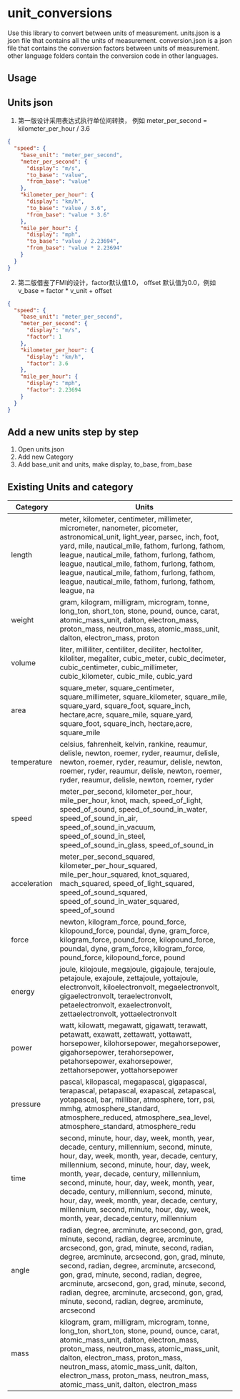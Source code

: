 # unit_conversions
Use this library to convert between units of measurement.
units.json  is a json file that contains all the units of measurement.
conversion.json is a json file that contains the conversion factors between units of measurement.
other language folders contain the conversion code in other languages.

## Usage


## Units json
1. 第一版设计采用表达式执行单位间转换， 例如 meter_per_second = kilometer_per_hour / 3.6
```json
{
  "speed": {
    "base_unit": "meter_per_second",
    "meter_per_second": {
      "display": "m/s",
      "to_base": "value",
      "from_base": "value"
    },
    "kilometer_per_hour": {
      "display": "km/h",
      "to_base": "value / 3.6",
      "from_base": "value * 3.6"
    },
    "mile_per_hour": {
      "display": "mph",
      "to_base": "value / 2.23694",
      "from_base": "value * 2.23694"
    }
  }
}
```
2. 第二版借鉴了FMI的设计，factor默认值1.0， offset 默认值为0.0，例如 v_base = factor * v_unit + offset 
```json
{
  "speed": {
    "base_unit": "meter_per_second",
    "meter_per_second": {
      "display": "m/s",
      "factor": 1
    },
    "kilometer_per_hour": {
      "display": "km/h",
      "factor": 3.6
    },
    "mile_per_hour": {
      "display": "mph",
      "factor": 2.23694
    }
  }
}
```
## Add a new units step by step
1. Open units.json
2. Add new Category
3. Add base_unit and units, make display, to_base, from_base

## Existing Units and category
| Category | Units |
| --- | --- |
| length | meter, kilometer, centimeter, millimeter, micrometer, nanometer, picometer, astronomical_unit, light_year, parsec, inch, foot, yard, mile, nautical_mile, fathom, furlong, fathom, league, nautical_mile, fathom, furlong, fathom, league, nautical_mile, fathom, furlong, fathom, league, nautical_mile, fathom, furlong, fathom, league, nautical_mile, fathom, furlong, fathom, league, na|
| weight | gram, kilogram, milligram, microgram, tonne, long_ton, short_ton, stone, pound, ounce, carat, atomic_mass_unit, dalton, electron_mass, proton_mass, neutron_mass, atomic_mass_unit, dalton, electron_mass, proton|
| volume | liter, milliliter, centiliter, deciliter, hectoliter, kiloliter, megaliter, cubic_meter, cubic_decimeter, cubic_centimeter, cubic_millimeter, cubic_kilometer, cubic_mile, cubic_yard|
| area | square_meter, square_centimeter, square_millimeter, square_kilometer, square_mile, square_yard, square_foot, square_inch, hectare,acre, square_mile, square_yard, square_foot, square_inch, hectare,acre, square_mile|
| temperature | celsius, fahrenheit, kelvin, rankine, reaumur, delisle, newton, roemer, ryder, reaumur, delisle, newton, roemer, ryder, reaumur, delisle, newton, roemer, ryder, reaumur, delisle, newton, roemer, ryder, reaumur, delisle, newton, roemer, ryder|
| speed | meter_per_second, kilometer_per_hour, mile_per_hour, knot, mach, speed_of_light, speed_of_sound, speed_of_sound_in_water, speed_of_sound_in_air, speed_of_sound_in_vacuum, speed_of_sound_in_steel, speed_of_sound_in_glass, speed_of_sound_in|
| acceleration | meter_per_second_squared, kilometer_per_hour_squared, mile_per_hour_squared, knot_squared, mach_squared, speed_of_light_squared, speed_of_sound_squared, speed_of_sound_in_water_squared, speed_of_sound|
| force | newton, kilogram_force, pound_force, kilopound_force, poundal, dyne, gram_force, kilogram_force, pound_force, kilopound_force, poundal, dyne, gram_force, kilogram_force, pound_force, kilopound_force, pound|
| energy | joule, kilojoule, megajoule, gigajoule, terajoule, petajoule, exajoule, zettajoule, yottajoule, electronvolt, kiloelectronvolt, megaelectronvolt, gigaelectronvolt, teraelectronvolt, petaelectronvolt, exaelectronvolt, zettaelectronvolt, yottaelectronvolt|
| power | watt, kilowatt, megawatt, gigawatt, terawatt, petawatt, exawatt, zettawatt, yottawatt, horsepower, kilohorsepower, megahorsepower, gigahorsepower, terahorsepower, petahorsepower, exahorsepower, zettahorsepower, yottahorsepower|
| pressure | pascal, kilopascal, megapascal, gigapascal, terapascal, petapascal, exapascal, zetapascal, yotapascal, bar, millibar, atmosphere, torr, psi, mmhg, atmosphere_standard, atmosphere_reduced, atmosphere_sea_level, atmosphere_standard, atmosphere_redu|
| time | second, minute, hour, day, week, month, year, decade, century, millennium, second, minute, hour, day, week, month, year, decade, century, millennium, second, minute, hour, day, week, month, year, decade, century, millennium, second, minute, hour, day, week, month, year, decade, century, millennium, second, minute, hour, day, week, month, year, decade, century, millennium, second, minute, hour, day, week, month, year, decade,century, millennium|
| angle | radian, degree, arcminute, arcsecond, gon, grad, minute, second, radian, degree, arcminute, arcsecond, gon, grad, minute, second, radian, degree, arcminute, arcsecond, gon, grad, minute, second, radian, degree, arcminute, arcsecond, gon, grad, minute, second, radian, degree, arcminute, arcsecond, gon, grad, minute, second, radian, degree, arcminute, arcsecond, gon, grad, minute, second, radian, degree, arcminute, arcsecond|
| mass | kilogram, gram, milligram, microgram, tonne, long_ton, short_ton, stone, pound, ounce, carat, atomic_mass_unit, dalton, electron_mass, proton_mass, neutron_mass, atomic_mass_unit, dalton, electron_mass, proton_mass, neutron_mass, atomic_mass_unit, dalton, electron_mass, proton_mass, neutron_mass, atomic_mass_unit, dalton, electron_mass|
